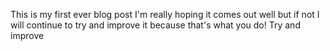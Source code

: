 This is my first ever blog post I'm really hoping it comes out well but if not I will continue to try and improve it because that's what you do! Try and improve
